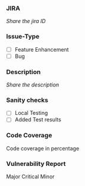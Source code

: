 ### JIRA
_Share the jira ID_

### Issue-Type
- [ ] Feature Enhancement
- [ ] Bug

### Description
_Share the description_

### Sanity checks
- [ ] Local Testing
- [ ] Added Test results

### Code Coverage 
Code coverage in percentage

### Vulnerability Report
Major
Critical
Minor

